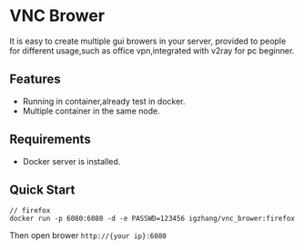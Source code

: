 # VNC Brower
It is easy to create multiple gui browers in your server, provided to people for different usage,such as office vpn,integrated with v2ray for pc beginner.

## Features
- Running in container,already test in docker.
- Multiple container in the same node.

## Requirements
- Docker server is installed.

## Quick Start
```
// firefox
docker run -p 6080:6080 -d -e PASSWD=123456 igzhang/vnc_brower:firefox
```
Then open brower
`http://{your ip}:6080`

